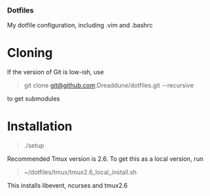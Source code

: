 ### Dotfiles ###
My dotfile configuration, including .vim and .bashrc

# Cloning
If the version of Git is low-ish, use

> git clone git@github.com:Dreaddune/dotfiles.git --recursive

to get submodules

# Installation

> ./setup

Recommended Tmux version is 2.6.
To get this as a local version, run

> ~/dotfiles/tmux/tmux2.6_local_install.sh

This installs libevent, ncurses and tmux2.6
